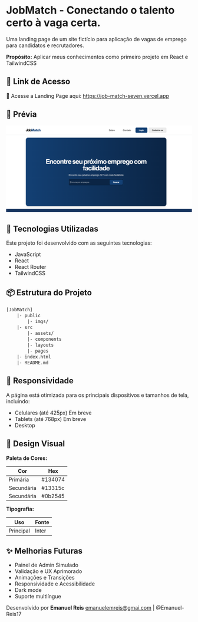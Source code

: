  # JobMatch - Conectando o talento certo à vaga certa.

Uma landing page de um site fictício para aplicação de vagas de emprego para candidatos e recrutadores.

**Propósito:** Aplicar meus conhecimentos como primeiro projeto em React e TailwindCSS 

## 🔗 Link de Acesso

🔗 Acesse a Landing Page aqui: https://job-match-seven.vercel.app

## 📸 Prévia

![Reference name](/public/imgs/jobmatch_landingpage.png)

## 🚀 Tecnologias Utilizadas

Este projeto foi desenvolvido com as seguintes tecnologias:

- JavaScript
- React
- React Router
- TailwindCSS

##  📦  Estrutura do Projeto

```plaintext
[JobMatch]
    |- public
        |- imgs/
    |- src
        |- assets/
        |- components
        |- layouts
        |- pages
    |- index.html
    |- README.md
```

## 📲 Responsividade

A página está otimizada para os principais dispositivos e tamanhos de tela, incluindo:

- Celulares (até 425px) Em breve
- Tablets (até 768px) Em breve
- Desktop

## 🎨 Design Visual

**Paleta de Cores:**

| Cor            | Hex       |
| -------------- | --------- |
| Primária       | #134074   |
| Secundária     | #13315c   |
| Secundária     | #0b2545   |

**Tipografia:**

| Uso        | Fonte         |
| ---------- | ------------- |
| Principal  | Inter         |

## ✨ Melhorias Futuras

- Painel de Admin Simulado
- Validação e UX Aprimorado
- Animações e Transições
- Responsividade e Acessibilidade
- Dark mode
- Suporte multlíngue

Desenvolvido por **Emanuel Reis**
emanuelemreis@gmai.com | @Emanuel-Reis17